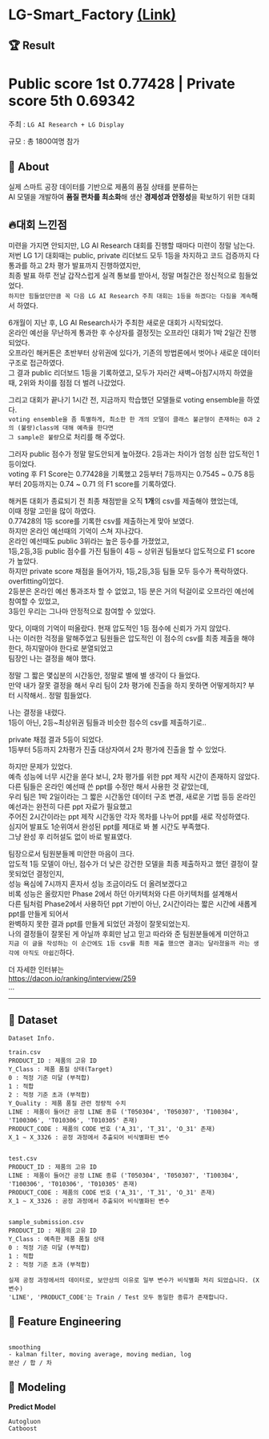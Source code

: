 # LG-Smart_Factory [(Link)](https://dacon.io/competitions/official/236156/leaderboard)

## 🏆 Result
# **Public score 1st** 0.77428 | **Private score 5th** 0.69342

주최 : ```LG AI Research + LG Display```

규모 : 총 1800여명 참가

  

  
## 🧐 About
실제 스마트 공장 데이터를 기반으로 제품의 품질 상태를 분류하는   
AI 모델을 개발하여 **품질 편차를 최소화**해 생산 **경제성과 안정성**을 확보하기 위한 대회   
  
  
  
  

## 🔥**대회 느낀점**
미련을 가지면 안되지만, LG AI Research 대회를 진행할 때마다 미련이 정말 남는다.  
저번 LG 1기 대회때는 public, private 리더보드 모두 1등을 차지하고 코드 검증까지 다 통과를 하고 2차 평가 발표까지 진행하였지만,  
최종 발표 하루 전날 갑작스럽게 실격 통보를 받아서, 정말 며칠간은 정신적으로 힘들었었다.  
```하지만 힘들었던만큼 꼭 다음 LG AI Research 주최 대회는 1등을 하겠다는 다짐을 계속```해서 하였다.  

6개월이 지난 후, LG AI Research사가 주최한 새로운 대회가 시작되었다.    
온라인 예선을 무난하게 통과한 후 수상자를 결정짓는 오프라인 대회가 1박 2일간 진행되었다.    
오프라인 해커톤은 초반부터 상위권에 있다가, 기존의 방법론에서 벗어나 새로운 데이터 구조로 접근하였다.  
그 결과 public 리더보드 1등을 기록하였고, 모두가 자러간 새벽~아침7시까지 하였을 때, 2위와 차이를 점점 더 벌려 나갔었다.  

그리고 대회가 끝나기 1시간 전, 지금까지 학습했던 모델들로 voting ensemble을 하였다.  
```voting ensemble을 좀 특별하게, 최소한 한 개의 모델이 클래스 불균형이 존재하는 0과 2의 (불량)class에 대해 예측을 한다면```  
```그 sample은 불량```으로 처리를 해 주었다.  

그러자 public 점수가 정말 말도안되게 높아졌다. 2등과는 차이가 엄청 심한 압도적인 1등이었다.  
voting 후 F1 Score는 0.77428을 기록했고 2등부터 7등까지는 0.7545 ~ 0.75 8등부터 20등까지는 0.74 ~ 0.71 의 F1 score를 기록하였다.  

해커톤 대회가 종료되기 전 최종 채점받을 오직 **1개**의 csv를 제출해야 했었는데,  
이때 정말 고민을 많이 하였다.  
0.77428의 1등 score를 기록한 csv를 제출하는게 맞아 보였다.  
하지만 온라인 예선때의 기억이 스쳐 지나갔다.  
온라인 예선때도 public 3위라는 높은 등수를 가졌었고,    
1등,2등,3등 public 점수를 가진 팀들이 4등 ~ 상위권 팀들보다 압도적으로 F1 score가 높았다.    
하지만 private score 채점을 들어가자, 1등,2등,3등 팀들 모두 등수가 폭락하였다.    
overfitting이었다.  
2등분은 온라인 예선 통과조차 할 수 없었고, 1등 분은 거의 턱걸이로 오프라인 예선에 참여할 수 있었고,  
3등인 우리는 그나마 안정적으로 참여할 수 있었다.  

맞다, 이때의 기억이 떠올랐다. 현재 압도적인 1등 점수에 신뢰가 가지 않았다.  
나는 이러한 걱정을 말해주었고 팀원들은 압도적인 이 점수의 csv를 최종 제출을 해야한다, 하지말아야 한다로 분열되었고  
팀장인 나는 결정을 해야 했다.  

정말 그 짧은 몇십분의 시간동안, 정말로 별에 별 생각이 다 들었다.  
만약 내가 잘못 결정을 해서 우리 팀이 2차 평가에 진출을 하지 못하면 어떻게하지? 부터 시작해서.. 정말 힘들었다.    

나는 결정을 내렸다.  
1등이 아닌, 2등~최상위권 팀들과 비슷한 점수의 csv를 제출하기로..  

private 채점 결과 5등이 되었다.   
1등부터 5등까지 2차평가 진출 대상자여서 2차 평가에 진출을 할 수 있었다.   

하지만 문제가 있었다.  
예측 성능에 너무 시간을 쏟다 보니, 2차 평가를 위한 ppt 제작 시간이 존재하지 않았다.  
다른 팀들은 온라인 예선때 쓴 ppt를 수정만 해서 사용한 것 같았는데,  
우리 팀은 1박 2일이라는 그 짧은 시간동안 데이터 구조 변경, 새로운 기법 등등 온라인 예선과는 완전히 다른 ppt 자료가 필요했고  
주어진 2시간이라는 ppt 제작 시간동안 각자 목차를 나누어 ppt를 새로 작성하였다.  
심지어 발표도 1순위여서 완성된 ppt를 제대로 봐 볼 시간도 부족했다.  
그냥 완성 후 리허설도 없이 바로 발표였다.   

팀장으로서 팀원분들께 미안한 마음이 크다.   
압도적 1등 모델이 아닌, 점수가 더 낮은 강건한 모델을 최종 제출하자고 했던 결정이 잘못되었던 결정인지,   
성능 욕심에 7시까지 혼자서 성능 조금이라도 더 올려보겠다고  
비록 성능은 올랐지만 Phase 2에서 하던 아키텍처와 다른 아키텍처를 설계해서  
다른 팀처럼 Phase2에서 사용하던 ppt 기반이 아닌, 2시간이라는 짧은 시간에 새롭게 ppt를 만들게 되어서  
완벽하지 못한 결과 ppt를 만들게 되었던 과정이 잘못되었는지.  
나의 결정들이 잘못된 게 아닐까 후회만 남고 믿고 따라와 준 팀원분들에게 미안하고  
```지금 이 글을 작성하는 이 순간에도 1등 csv를 최종 제출 했으면 결과는 달라졌을까 라는 생각에 아직도 아쉽긴```하다.  

더 자세한 인터뷰는    
https://dacon.io/ranking/interview/259  
... 


---

## 📖 Dataset
```
Dataset Info.

train.csv
PRODUCT_ID : 제품의 고유 ID
Y_Class : 제품 품질 상태(Target) 
0 : 적정 기준 미달 (부적합)
1 : 적합
2 : 적정 기준 초과 (부적합)
Y_Quality : 제품 품질 관련 정량적 수치
LINE : 제품이 들어간 공정 LINE 종류 ('T050304', 'T050307', 'T100304', 'T100306', 'T010306', 'T010305' 존재)
PRODUCT_CODE : 제품의 CODE 번호 ('A_31', 'T_31', 'O_31' 존재)
X_1 ~ X_3326 : 공정 과정에서 추출되어 비식별화된 변수


test.csv
PRODUCT_ID : 제품의 고유 ID
LINE : 제품이 들어간 공정 LINE 종류 ('T050304', 'T050307', 'T100304', 'T100306', 'T010306', 'T010305' 존재)
PRODUCT_CODE : 제품의 CODE 번호 ('A_31', 'T_31', 'O_31' 존재)
X_1 ~ X_3326 : 공정 과정에서 추출되어 비식별화된 변수


sample_submission.csv
PRODUCT_ID : 제품의 고유 ID
Y_Class : 예측한 제품 품질 상태
0 : 적정 기준 미달 (부적합)
1 : 적합
2 : 적정 기준 초과 (부적합)

실제 공정 과정에서의 데이터로, 보안상의 이유로 일부 변수가 비식별화 처리 되었습니다. (X변수)
'LINE', 'PRODUCT_CODE'는 Train / Test 모두 동일한 종류가 존재합니다.

```


## 🔧 Feature Engineering
```

smoothing
- kalman filter, moving average, moving median, log
분산 / 합 / 차

```

## 🎈 Modeling

**Predict Model**
```
Autogluon
Catboost
```
